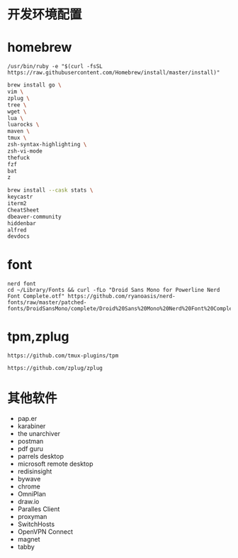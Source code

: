 #  开发环境配置 

# homebrew

```shell
/usr/bin/ruby -e "$(curl -fsSL https://raw.githubusercontent.com/Homebrew/install/master/install)"

```

```sh
brew install go \
vim \
zplug \
tree \
wget \
lua \
luarocks \
maven \
tmux \
zsh-syntax-highlighting \
zsh-vi-mode
thefuck
fzf
bat
z
```

```sh
brew install --cask stats \
keycastr
iterm2
CheatSheet
dbeaver-community
hiddenbar
alfred
devdocs
```

# font

```shell
nerd font
cd ~/Library/Fonts && curl -fLo "Droid Sans Mono for Powerline Nerd Font Complete.otf" https://github.com/ryanoasis/nerd-fonts/raw/master/patched-fonts/DroidSansMono/complete/Droid%20Sans%20Mono%20Nerd%20Font%20Complete.otf
```

# tpm,zplug

```
https://github.com/tmux-plugins/tpm

https://github.com/zplug/zplug
```




# 其他软件
* pap.er
* karabiner
* the unarchiver
* postman
* pdf guru
* parrels desktop
* microsoft remote desktop
* redisinsight
* bywave
* chrome
* OmniPlan
* draw.io
* Paralles Client
* proxyman
* SwitchHosts
* OpenVPN Connect
* magnet
* tabby

